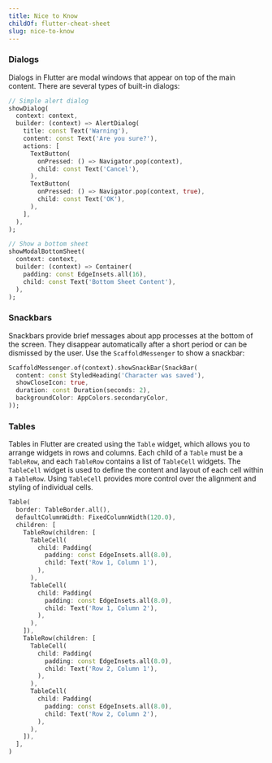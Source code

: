 ```yaml
---
title: Nice to Know
childOf: flutter-cheat-sheet
slug: nice-to-know
---
```


### Dialogs

Dialogs in Flutter are modal windows that appear on top of the main content. There are several types of built-in dialogs:

```dart
// Simple alert dialog
showDialog(
  context: context,
  builder: (context) => AlertDialog(
    title: const Text('Warning'),
    content: const Text('Are you sure?'),
    actions: [
      TextButton(
        onPressed: () => Navigator.pop(context),
        child: const Text('Cancel'),
      ),
      TextButton(
        onPressed: () => Navigator.pop(context, true),
        child: const Text('OK'),
      ),
    ],
  ),
);

// Show a bottom sheet
showModalBottomSheet(
  context: context,
  builder: (context) => Container(
    padding: const EdgeInsets.all(16),
    child: const Text('Bottom Sheet Content'),
  ),
);
```

### Snackbars

Snackbars provide brief messages about app processes at the bottom of the screen. They disappear automatically after a short period or can be dismissed by the user. Use the `ScaffoldMessenger` to show a snackbar:

```dart
ScaffoldMessenger.of(context).showSnackBar(SnackBar(
  content: const StyledHeading('Character was saved'),
  showCloseIcon: true,
  duration: const Duration(seconds: 2),
  backgroundColor: AppColors.secondaryColor,
));
```

### Tables

Tables in Flutter are created using the `Table` widget, which allows you to arrange widgets in rows and columns. Each child of a `Table` must be a `TableRow`, and each `TableRow` contains a list of `TableCell` widgets. The `TableCell` widget is used to define the content and layout of each cell within a `TableRow`. Using `TableCell` provides more control over the alignment and styling of individual cells.

```dart
Table(
  border: TableBorder.all(),
  defaultColumnWidth: FixedColumnWidth(120.0),
  children: [
    TableRow(children: [
      TableCell(
        child: Padding(
          padding: const EdgeInsets.all(8.0),
          child: Text('Row 1, Column 1'),
        ),
      ),
      TableCell(
        child: Padding(
          padding: const EdgeInsets.all(8.0),
          child: Text('Row 1, Column 2'),
        ),
      ),
    ]),
    TableRow(children: [
      TableCell(
        child: Padding(
          padding: const EdgeInsets.all(8.0),
          child: Text('Row 2, Column 1'),
        ),
      ),
      TableCell(
        child: Padding(
          padding: const EdgeInsets.all(8.0),
          child: Text('Row 2, Column 2'),
        ),
      ),
    ]),
  ],
)
```
